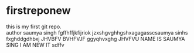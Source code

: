 # firstreponew
this is my first git repo.
<br>
author saumya singh
fgffhffjkfijriok
jzxshgvghhgshxagagasscsaumya sinhs fxghddgdhbxj
JHVBFV 
BVHFVJF ggyqhvxghg
JHVFVU
NAME IS SAUMYA SING
I AM NEW IT 
sdffv <br>

